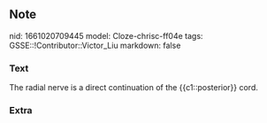 ## Note
nid: 1661020709445
model: Cloze-chrisc-ff04e
tags: GSSE::!Contributor::Victor_Liu
markdown: false

### Text
The radial nerve is a direct continuation of the {{c1::posterior}} cord.

### Extra

